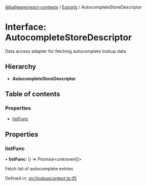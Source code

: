 [@ballware/react-contexts](../README.md) / [Exports](../modules.md) / AutocompleteStoreDescriptor

# Interface: AutocompleteStoreDescriptor

Data access adapter for fetching autocomplete lookup data

## Hierarchy

* **AutocompleteStoreDescriptor**

## Table of contents

### Properties

- [listFunc](autocompletestoredescriptor.md#listfunc)

## Properties

### listFunc

• **listFunc**: () => *Promise*<*unknown*[]\>

Fetch list of autocomplete entries

Defined in: [src/lookupcontext.ts:35](https://github.com/frankball/ballware-react-contexts/blob/d61edea/src/lookupcontext.ts#L35)
